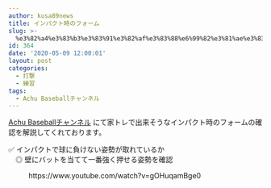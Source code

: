 ```yaml
---
author: kusa89news
title: インパクト時のフォーム
slug: >-
  %e3%82%a4%e3%83%b3%e3%83%91%e3%82%af%e3%83%88%e6%99%82%e3%81%ae%e3%83%95%e3%82%a9%e3%83%bc%e3%83%a0
id: 364
date: '2020-05-09 12:00:01'
layout: post
categories:
  - 打撃
  - 練習
tags:
  - Achu Baseballチャンネル
---
```


[Achu Baseballチャンネル](https://www.youtube.com/channel/UCqkTcqYRH7v9a_t5CBhavpg) にて家トレで出来そうなインパクト時のフォームの確認を解説してくれております。

✅ インパクトで球に負けない姿勢が取れているか  
　◎ 壁にバットを当てて一番強く押せる姿勢を確認

<figure class="wp-block-embed-youtube wp-block-embed is-type-video is-provider-youtube wp-embed-aspect-16-9 wp-has-aspect-ratio">

<div class="wp-block-embed__wrapper">https://www.youtube.com/watch?v=gOHuqamBge0</div>

</figure>